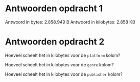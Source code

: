 # Antwoorden opdracht 1

Antwoord in bytes:
2.858.949 B
Antwoord in kilobytes:
2.858 KB
# Antwoorden opdracht 2

Hoeveel scheelt het in kilobytes voor de `platform` kolom?

Hoeveel scheelt het in kilobytes voor de `genre` kolom?

Hoeveel scheelt het in kilobytes voor de `publisher` kolom?
